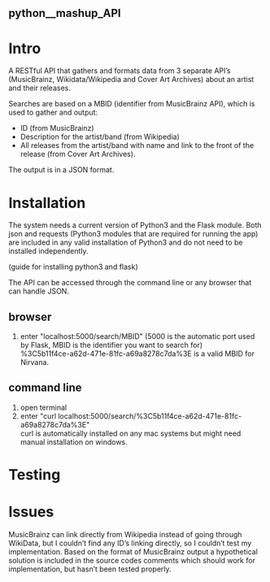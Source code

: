 ## python__mashup_API


# Intro
A RESTful API that gathers and formats data from 3 separate API’s (MusicBrainz, Wikidata/Wikipedia and Cover Art Archives) about an artist and their releases.

Searches are based on a MBID (identifier from MusicBrainz API), which is used to gather and output:
* ID (from MusicBrainz)
* Description for the artist/band (from Wikipedia)
* All releases from the artist/band with name and link to the front of the release (from Cover Art Archives).

The output is in a JSON format.

# Installation
The system needs a current version of Python3 and the Flask module. Both json and requests (Python3 modules that are required for running the app) are included in any valid installation of Python3 and do not need to be installed independently.

(guide for installing python3 and flask)


The API can be accessed through the command line or any browser that can handle JSON.

## browser
1. enter "localhost:5000/search/MBID" (5000 is the automatic port used by Flask, MBID is the identifier you want to search for) 
<br> %3C5b11f4ce-a62d-471e-81fc-a69a8278c7da%3E is a valid MBID for Nirvana.


## command line
1. open terminal
2. enter "curl localhost:5000/search/%3C5b11f4ce-a62d-471e-81fc-a69a8278c7da%3E" <br>
curl is automatically installed on any mac systems but might need manual installation on windows.


# Testing

# Issues
MusicBrainz can link directly from Wikipedia instead of going through WikiData, but I couldn’t find any ID’s linking directly, so I couldn’t test my implementation. Based on the format of MusicBrainz output a hypothetical solution is included in the source codes comments which should work for implementation, but hasn’t been tested properly.
